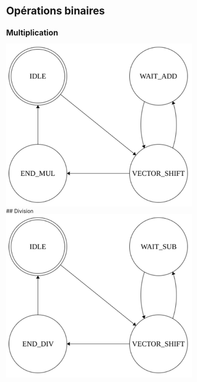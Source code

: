 
# Opérations binaires
## Multiplication
<img src="Images/Binary_multiplication.png">
## Division
<img src="Images/Binary_division.png">
